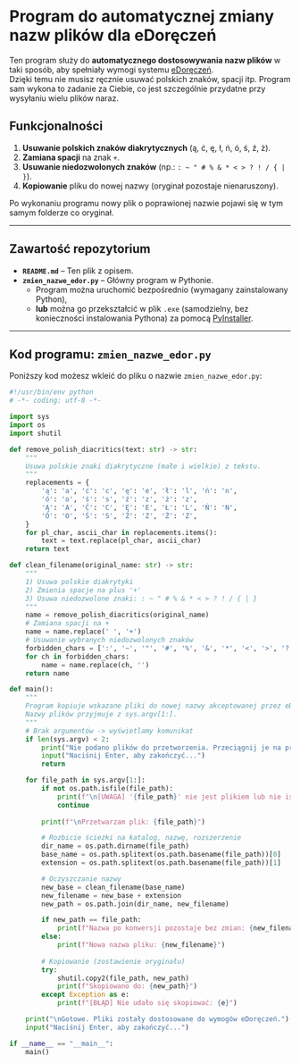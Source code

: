# Program do automatycznej zmiany nazw plików dla eDoręczeń

Ten program służy do **automatycznego dostosowywania nazw plików** w taki sposób, aby spełniały wymogi systemu [eDoręczeń](https://www.gov.pl/web/e-doreczenia/).  
Dzięki temu nie musisz ręcznie usuwać polskich znaków, spacji itp. Program sam wykona to zadanie za Ciebie, co jest szczególnie przydatne przy wysyłaniu wielu plików naraz.

## Funkcjonalności

1. **Usuwanie polskich znaków diakrytycznych** (ą, ć, ę, ł, ń, ó, ś, ź, ż).  
2. **Zamiana spacji** na znak `+`.  
3. **Usuwanie niedozwolonych znaków** (np.: `: ~ " # % & * < > ? ! / { | }`).  
4. **Kopiowanie** pliku do nowej nazwy (oryginał pozostaje nienaruszony).  

Po wykonaniu programu nowy plik o poprawionej nazwie pojawi się w tym samym folderze co oryginał.

---

## Zawartość repozytorium

- **`README.md`** – Ten plik z opisem.  
- **`zmien_nazwe_edor.py`** – Główny program w Pythonie.  
  - Program można uruchomić bezpośrednio (wymagany zainstalowany Python),  
  - **lub** można go przekształcić w plik `.exe` (samodzielny, bez konieczności instalowania Pythona) za pomocą [PyInstaller](https://pyinstaller.org/).

---

## Kod programu: `zmien_nazwe_edor.py`

Poniższy kod możesz wkleić do pliku o nazwie `zmien_nazwe_edor.py`:

```python
#!/usr/bin/env python
# -*- coding: utf-8 -*-

import sys
import os
import shutil

def remove_polish_diacritics(text: str) -> str:
    """
    Usuwa polskie znaki diakrytyczne (małe i wielkie) z tekstu.
    """
    replacements = {
        'ą': 'a', 'ć': 'c', 'ę': 'e', 'ł': 'l', 'ń': 'n',
        'ó': 'o', 'ś': 's', 'ź': 'z', 'ż': 'z',
        'Ą': 'A', 'Ć': 'C', 'Ę': 'E', 'Ł': 'L', 'Ń': 'N',
        'Ó': 'O', 'Ś': 'S', 'Ź': 'Z', 'Ż': 'Z',
    }
    for pl_char, ascii_char in replacements.items():
        text = text.replace(pl_char, ascii_char)
    return text

def clean_filename(original_name: str) -> str:
    """
    1) Usuwa polskie diakrytyki
    2) Zmienia spacje na plus '+'
    3) Usuwa niedozwolone znaki: : ~ " # % & * < > ? ! / { | }
    """
    name = remove_polish_diacritics(original_name)
    # Zamiana spacji na +
    name = name.replace(' ', '+')
    # Usuwanie wybranych niedozwolonych znaków
    forbidden_chars = [':', '~', '"', '#', '%', '&', '*', '<', '>', '?', '!', '/', '{', '|', '}']
    for ch in forbidden_chars:
        name = name.replace(ch, '')
    return name

def main():
    """
    Program kopiuje wskazane pliki do nowej nazwy akceptowanej przez eDoręczenia.
    Nazwy plików przyjmuje z sys.argv[1:].
    """
    # Brak argumentów -> wyświetlamy komunikat
    if len(sys.argv) < 2:
        print("Nie podano plików do przetworzenia. Przeciągnij je na program lub podaj w CMD.")
        input("Naciśnij Enter, aby zakończyć...")
        return

    for file_path in sys.argv[1:]:
        if not os.path.isfile(file_path):
            print(f"\n[UWAGA] '{file_path}' nie jest plikiem lub nie istnieje.")
            continue
        
        print(f"\nPrzetwarzam plik: {file_path}")

        # Rozbicie ścieżki na katalog, nazwę, rozszerzenie
        dir_name = os.path.dirname(file_path)
        base_name = os.path.splitext(os.path.basename(file_path))[0]
        extension = os.path.splitext(os.path.basename(file_path))[1]

        # Oczyszczanie nazwy
        new_base = clean_filename(base_name)
        new_filename = new_base + extension
        new_path = os.path.join(dir_name, new_filename)

        if new_path == file_path:
            print(f"Nazwa po konwersji pozostaje bez zmian: {new_filename}")
        else:
            print(f"Nowa nazwa pliku: {new_filename}")
        
        # Kopiowanie (zostawienie oryginału)
        try:
            shutil.copy2(file_path, new_path)
            print(f"Skopiowano do: {new_path}")
        except Exception as e:
            print(f"[BŁĄD] Nie udało się skopiować: {e}")

    print("\nGotowe. Pliki zostały dostosowane do wymogów eDoręczeń.")
    input("Naciśnij Enter, aby zakończyć...")

if __name__ == "__main__":
    main()
